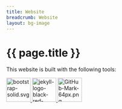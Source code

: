 ```yaml
---
title: Website
breadcrumb: Website
layout: bg-image
---
```

# {{ page.title }}

This website is built with the following tools:

<div>
<a href="https://getbootstrap.com" target="\_blank" role="button" class="btn m-2">
  <img src="{{ "/assets/logos/bootstrap-logo.svg" | relative_url }}"
  alt="bootstrap-solid.svg" height="64" />
</a>
<a href="https://jekyllrb.com/" target="\_blank" role="button"
class="btn m-2">
  <img src="{{ "/assets/logos/jekyll-logo-black-red-transparent.png" | relative_url }}"
  alt="jekyll-logo-black-red-transparent.png" height="64" />
</a>
<a href="https://github.com/" target="\_blank" role="button"
class="btn m-2">
  <img src="{{ "/assets/logos/GitHub-Mark-64px.png" | relative_url }}"
  alt="GitHub-Mark-64px.png" height="64" />
</a>
</div>
